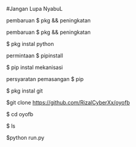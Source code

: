 #Jangan Lupa NyabuL

pembaruan $ pkg && peningkatan

pembaruan $ pkg && peningkatan

$ pkg instal python

permintaan $ pipinstall

$ pip instal mekanisasi

persyaratan pemasangan $ pip

$ pkg instal git

$git clone https://github.com/RizalCyberXx/oyofb

$ cd oyofb

$ ls

$python run.py
